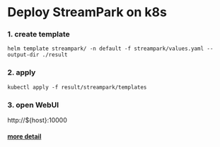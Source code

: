 <!--
  ~ Licensed to the Apache Software Foundation (ASF) under one or more
  ~ contributor license agreements.  See the NOTICE file distributed with
  ~ this work for additional information regarding copyright ownership.
  ~ The ASF licenses this file to You under the Apache License, Version 2.0
  ~ (the "License"); you may not use this file except in compliance with
  ~ the License.  You may obtain a copy of the License at
  ~
  ~    http://www.apache.org/licenses/LICENSE-2.0
  ~
  ~ Unless required by applicable law or agreed to in writing, software
  ~ distributed under the License is distributed on an "AS IS" BASIS,
  ~ WITHOUT WARRANTIES OR CONDITIONS OF ANY KIND, either express or implied.
  ~ See the License for the specific language governing permissions and
  ~ limitations under the License.
  ~
  -->
# Deploy StreamPark on k8s

### 1. create template

```shell
helm template streampark/ -n default -f streampark/values.yaml --output-dir ./result
```

### 2. apply

```shell
kubectl apply -f result/streampark/templates
```

### 3. open WebUI

http://${host}:10000

#### [more detail](streampark/templates/NOTES.txt)
